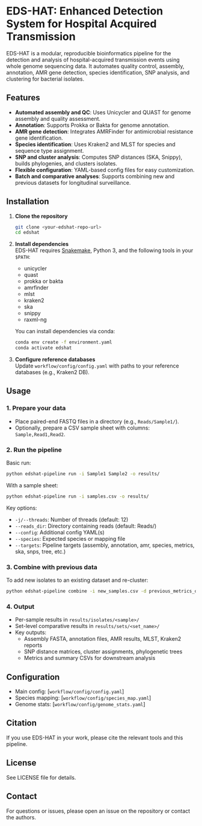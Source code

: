 # EDS-HAT: Enhanced Detection System for Hospital Acquired Transmission

EDS-HAT is a modular, reproducible bioinformatics pipeline for the detection and analysis of hospital-acquired transmission events using whole genome sequencing data. It automates quality control, assembly, annotation, AMR gene detection, species identification, SNP analysis, and clustering for bacterial isolates.

## Features

- **Automated assembly and QC**: Uses Unicycler and QUAST for genome assembly and quality assessment.
- **Annotation**: Supports Prokka or Bakta for genome annotation.
- **AMR gene detection**: Integrates AMRFinder for antimicrobial resistance gene identification.
- **Species identification**: Uses Kraken2 and MLST for species and sequence type assignment.
- **SNP and cluster analysis**: Computes SNP distances (SKA, Snippy), builds phylogenies, and clusters isolates.
- **Flexible configuration**: YAML-based config files for easy customization.
- **Batch and comparative analyses**: Supports combining new and previous datasets for longitudinal surveillance.

## Installation

1. **Clone the repository**  
   ```bash
   git clone <your-edshat-repo-url>
   cd edshat
   ```

2. **Install dependencies**  
   EDS-HAT requires [Snakemake](https://snakemake.readthedocs.io), Python 3, and the following tools in your `$PATH`:  
   - unicycler
   - quast
   - prokka or bakta
   - amrfinder
   - mlst
   - kraken2
   - ska
   - snippy
   - raxml-ng

   You can install dependencies via conda:
   ```bash
   conda env create -f environment.yaml
   conda activate edshat
   ```

3. **Configure reference databases**  
   Update `workflow/config/config.yaml` with paths to your reference databases (e.g., Kraken2 DB).

## Usage

### 1. Prepare your data

- Place paired-end FASTQ files in a directory (e.g., `Reads/Sample1/`).
- Optionally, prepare a CSV sample sheet with columns: `Sample,Read1,Read2`.

### 2. Run the pipeline

Basic run:
```bash
python edshat-pipeline run -i Sample1 Sample2 -o results/
```

With a sample sheet:
```bash
python edshat-pipeline run -i samples.csv -o results/
```

Key options:
- `-j/--threads`: Number of threads (default: 12)
- `--reads_dir`: Directory containing reads (default: Reads/)
- `--config`: Additional config YAML(s)
- `--species`: Expected species or mapping file
- `--targets`: Pipeline targets (assembly, annotation, amr, species, metrics, ska, snps, tree, etc.)

### 3. Combine with previous data

To add new isolates to an existing dataset and re-cluster:
```bash
python edshat-pipeline combine -i new_samples.csv -d previous_metrics_or_data.csv --output_dir results/
```

### 4. Output

- Per-sample results in `results/isolates/<sample>/`
- Set-level comparative results in `results/sets/<set_name>/`
- Key outputs:
  - Assembly FASTA, annotation files, AMR results, MLST, Kraken2 reports
  - SNP distance matrices, cluster assignments, phylogenetic trees
  - Metrics and summary CSVs for downstream analysis

## Configuration

- Main config: [`workflow/config/config.yaml`]
- Species mapping: [`workflow/config/species_map.yaml`]
- Genome stats: [`workflow/config/genome_stats.yaml`]


## Citation

If you use EDS-HAT in your work, please cite the relevant tools and this pipeline.

## License

See LICENSE file for details.

## Contact

For questions or issues, please open an issue on the repository or contact the authors.
